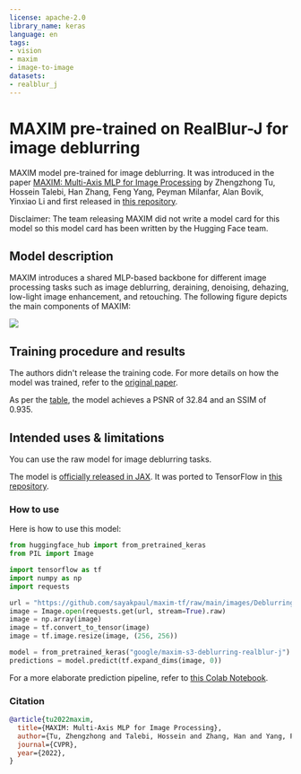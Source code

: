 ```yaml
---
license: apache-2.0
library_name: keras
language: en
tags:
- vision
- maxim
- image-to-image
datasets:
- realblur_j
---
```


# MAXIM pre-trained on RealBlur-J for image deblurring 

MAXIM model pre-trained for image deblurring. It was introduced in the paper [MAXIM: Multi-Axis MLP for Image Processing](https://arxiv.org/abs/2201.02973) by Zhengzhong Tu, Hossein Talebi, Han Zhang, Feng Yang, Peyman Milanfar, Alan Bovik, Yinxiao Li and first released in [this repository](https://github.com/google-research/maxim). 

Disclaimer: The team releasing MAXIM did not write a model card for this model so this model card has been written by the Hugging Face team.

## Model description

MAXIM introduces a shared MLP-based backbone for different image processing tasks such as image deblurring, deraining, denoising, dehazing, low-light image enhancement, and retouching. The following figure depicts the main components of MAXIM:

![](https://github.com/google-research/maxim/raw/main/maxim/images/overview.png)

## Training procedure and results

The authors didn't release the training code. For more details on how the model was trained, refer to the [original paper](https://arxiv.org/abs/2201.02973). 

As per the [table](https://github.com/google-research/maxim#results-and-pre-trained-models), the model achieves a PSNR of 32.84 and an SSIM of 0.935. 

## Intended uses & limitations

You can use the raw model for image deblurring tasks. 

The model is [officially released in JAX](https://github.com/google-research/maxim). It was ported to TensorFlow in [this repository](https://github.com/sayakpaul/maxim-tf). 

### How to use

Here is how to use this model:

```python
from huggingface_hub import from_pretrained_keras
from PIL import Image

import tensorflow as tf
import numpy as np
import requests

url = "https://github.com/sayakpaul/maxim-tf/raw/main/images/Deblurring/input/1fromGOPR0950.png"
image = Image.open(requests.get(url, stream=True).raw)
image = np.array(image)
image = tf.convert_to_tensor(image)
image = tf.image.resize(image, (256, 256))

model = from_pretrained_keras("google/maxim-s3-deblurring-realblur-j")
predictions = model.predict(tf.expand_dims(image, 0))
```

For a more elaborate prediction pipeline, refer to [this Colab Notebook](https://colab.research.google.com/github/sayakpaul/maxim-tf/blob/main/notebooks/inference-dynamic-resize.ipynb). 

### Citation

```bibtex
@article{tu2022maxim,
  title={MAXIM: Multi-Axis MLP for Image Processing},
  author={Tu, Zhengzhong and Talebi, Hossein and Zhang, Han and Yang, Feng and Milanfar, Peyman and Bovik, Alan and Li, Yinxiao},
  journal={CVPR},
  year={2022},
}
```

